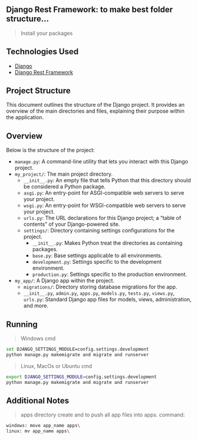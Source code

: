 ## Django Rest Framework: to make best folder structure...
> Install your packages

## Technologies Used
- [Django]()
- [Django Rest Framework](https://www.django-rest-framework.org/)


## Project Structure
This document outlines the structure of the Django project. It provides an overview of the main directories and files, explaining their purpose within the application.

## Overview
Below is the structure of the project:
- `manage.py`: A command-line utility that lets you interact with this Django project.
- `my_project/`: The main project directory.
  - `__init__.py`: An empty file that tells Python that this directory should be considered a Python package.
  - `asgi.py`: An entry-point for ASGI-compatible web servers to serve your project.
  - `wsgi.py`: An entry-point for WSGI-compatible web servers to serve your project.
  - `urls.py`: The URL declarations for this Django project; a “table of contents” of your Django-powered site.
  - `settings/`: Directory containing settings configurations for the project.
    - `__init__.py`: Makes Python treat the directories as containing packages.
    - `base.py`: Base settings applicable to all environments.
    - `development.py`: Settings specific to the development environment.
    - `production.py`: Settings specific to the production environment.
- `my_app/`: A Django app within the project.
  - `migrations/`: Directory storing database migrations for the app.
  - `__init__.py`, `admin.py`, `apps.py`, `models.py`, `tests.py`, `views.py`, `urls.py`: Standard Django app files for models, views, administration, and more.

## Running

> Windows cmd
 ```sh
set DJANGO_SETTINGS_MODULE=config.settings.development
python manage.py makemigrate and migrate and runserver
```

> Linux, MacOs or Ubuntu cmd
 ```sh
export DJANGO_SETTINGS_MODULE=config.settings.development
python manage.py makemigrate and migrate and runserver
```

## Additional Notes
> apps directory create and to push all app files into apps.
> command:
 ```sh
windows: move app_name apps\
linux: mv app_name apps\
```